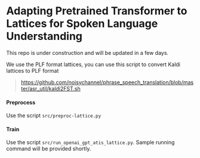 Adapting Pretrained Transformer to Lattices for Spoken Language Understanding
===

This repo is under construction and will be updated in a few days.

We use the PLF format lattices, you can use this script to convert Kaldi lattices to PLF format
> https://github.com/noisychannel/phrase_speech_translation/blob/master/asr_util/kaldi2FST.sh

#### Preprocess
Use the script `src/preproc-lattice.py`


#### Train
Use the script `src/run_openai_gpt_atis_lattice.py`. Sample running command will be provided shortly.

